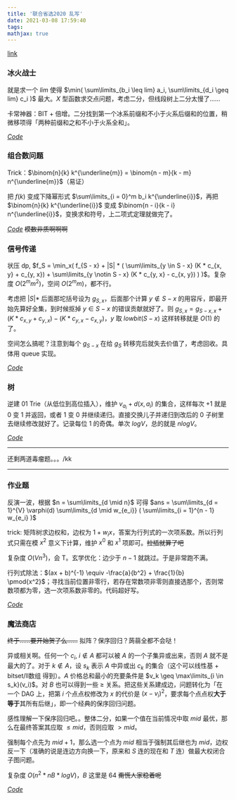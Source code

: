 ```yaml
---
title: '联合省选2020 乱写'
date: 2021-03-08 17:59:40
tags: 
mathjax: true
---
```


[link](https://loj.ac/p?keyword=%E8%81%94%E5%90%88%E7%9C%81%E9%80%89)

### 冰火战士

就是求一个 $lim$ 使得 $\min( \sum\limits_{b_i \leq lim} a_i, \sum\limits_{d_i \geq lim} c_i )$ 最大。$X$ 型函数求交点问题，考虑二分，但线段树上二分太慢了……

卡常神器：BIT + 倍增。二分找到第一个冰系前缀和不小于火系后缀和的位置，稍微移项得「两种前缀和之和不小于火系全和」。

[$Code$](https://loj.ac/s/1085474)

### 组合数问题

Trick：$\binom{n}{k} k^{\underline{m}} = \binom{n - m}{k - m} n^{\underline{m}}$（易证）

把 $f(k)$ 变成下降幂形式 $\sum\limits_{i = 0}^m b_i k^{\underline{i}}$，再把 $\binom{n}{k} k^{\underline{i}}$ 变成 $\binom{n - i}{k - i} n^{\underline{i}}$，变换求和符号，上二项式定理就做完了。

[$Code$](https://loj.ac/s/1088152)  ~~模数非质啊啊啊~~

### 信号传递

状压 dp, $f_S = \min_x( f_{S - x} + |S| * ( \sum\limits_{y \in S - x} (K * c_{x, y} + c_{y, x}) + \sum\limits_{y \notin S - x} (K * c_{y, x} - c_{x, y}) ) )$。复杂度 $O(2^m m^2)$，空间 $O(2^m m)$，都不行。

考虑把 $|S| *$ 后面那坨括号设为 $g_{S, x}$，后面那个计算 $y \notin S - x$ 的用容斥，即最开始先算好全集，到时候抠掉 $y \in S - x$ 的错误贡献就好了。则 $g_{S, x} = g_{S - x, x} + (K * c_{x, y} + c_{y, x} ) - ( K * c_{y, x} - c_{x, y} )$，$y$ 取 $lowbit(S - x)$ 这样转移就是 $O(1)$ 的了。

空间怎么搞呢？注意到每个 $g_{S - x}$ 在给 $g_{S}$ 转移完后就失去价值了，考虑回收。具体用 queue 实现。

[$Code$](https://loj.ac/s/1087320)

### 树

逆建 01 Trie（从低位到高位插入），维护 $v_{a_i} + d(x, a_i)$ 的集合，这样每次 $+ 1$ 就是 $0$ 变 $1$ 并返回，或者 $1$ 变 $0$ 并继续递归。直接交换儿子并递归到改后的 $0$ 子树里去继续修改就好了。记录每位 $1$ 的奇偶。单次 $logV$，总的就是 $nlogV$。

[$Code$](https://loj.ac/s/932042)

---

还剩两道毒瘤题。。。/kk

---

### 作业题

反演一波，根据 $n = \sum\limits_{d \mid n}$ 可得 $ans = \sum\limits_{d = 1}^{V} \varphi(d) \sum\limits_{d \mid w_{e_i}} ( \sum\limits_{i = 1}^{n - 1} w_{e_i} )$

trick: 矩阵树求边权和，边权为 $1 + w_i x$，答案为行列式的一次项系数。所以行列式只需在模 $x^2$ 意义下计算，维护 $x^0$ 和 $x^1$ 项即可。~~拉插就算了吧~~

复杂度 $O(Vn^3)$，会 T。玄学优化：边少于 $n - 1$ 就跳过。于是非常跑不满。

行列式除法：$(ax + b)^{-1} \equiv -\frac{a}{b^2} + \frac{1}{b} \pmod{x^2}$；寻找当前位置非零行，若存在常数项非零则直接选那个，否则常数项都为零，选一次项系数非零的。代码超好写。

[$Code$](https://loj.ac/s/1088258)

### 魔法商店

~~终于……要开始贺了么……~~ 拟阵？保序回归？蒟蒻全都不会哒！

异或相关啊。任何一个 $c_i$, $i \notin A$ 都可以被 $A$ 的一个子集异或出来，否则 $A$ 就不是最大的了。对于 $k \notin A$，设 $s_k$ 表示 $A$ 中异或出 $c_k$ 的集合（这个可以线性基 + bitset/ll数组 得到）。$A$ 价格总和最小的充要条件是 $v_k \geq \max\limits_{i \in s_k}(v_i)$。对 $B$ 也可以得到一些 $\geq$ 关系。把这些关系建成边，问题转化为「在一个 DAG 上，把第 $i$ 个点点权修改为 $x$ 的代价是 $(x - v_i)^2$，要求每个点点权**大于等于**其所有后继」，即一个经典的保序回归问题。

感性理解一下保序回归吧。。整体二分，如果一个值在当前情况中取 $mid$ 最优，那么在最终答案其应取 $\leq mid$，否则应取 $> mid$。

强制每个点先为 $mid + 1$，那么选一个点为 $mid$ 相当于强制其后继也为 $mid$，边权反一下（准确的说是连边方向换一下，原来和 $S$ 连的现在和 $T$ 连）做最大权闭合子图问题。

复杂度 $O(n^2 * nB * logV)$，$B$ 这里是 $64$ ~~甭慌人家稳着呢~~

[$Code$](https://loj.ac/s/1090121)